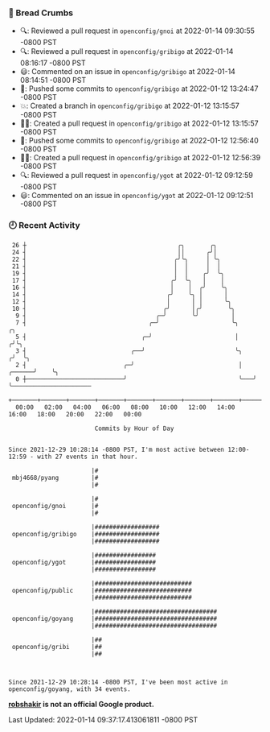 ### 🍞 Bread Crumbs

 * 🔍: Reviewed a pull request in  `openconfig/gnoi` at 2022-01-14 09:30:55 -0800 PST
 * 🔍: Reviewed a pull request in  `openconfig/gribigo` at 2022-01-14 08:16:17 -0800 PST
 * 😃: Commented on an issue in `openconfig/gribigo` at 2022-01-14 08:14:51 -0800 PST
 * 🚢: Pushed some commits to `openconfig/gribigo` at 2022-01-12 13:24:47 -0800 PST
 * 💥: Created a branch in `openconfig/gribigo` at 2022-01-12 13:15:57 -0800 PST
 * ✍🏼: Created a pull request in `openconfig/gribigo` at 2022-01-12 13:15:57 -0800 PST
 * 🚢: Pushed some commits to `openconfig/gribigo` at 2022-01-12 12:56:40 -0800 PST
 * ✍🏼: Created a pull request in `openconfig/gribigo` at 2022-01-12 12:56:39 -0800 PST
 * 🔍: Reviewed a pull request in  `openconfig/ygot` at 2022-01-12 09:12:59 -0800 PST
 * 😃: Commented on an issue in `openconfig/ygot` at 2022-01-12 09:12:51 -0800 PST

### 🕘 Recent Activity
```
 26 ┼                                          ╭╮       ╭╮
 24 ┤                                          ││      ╭╯│
 22 ┤                                         ╭╯╰╮     │ ╰╮
 21 ┤                                         │  │     │  │
 19 ┤                                         │  │    ╭╯  ╰╮
 17 ┤                                        ╭╯  ╰╮   │    │
 16 ┤                                        │    │  ╭╯    ╰╮
 14 ┤                                       ╭╯    ╰╮ │      │
 12 ┤                                       │      │ │      ╰╮
 10 ┤                                      ╭╯      │╭╯       ╰╮
  9 ┤                                    ╭─╯       ╰╯         │
  7 ┤                                  ╭─╯                    ╰╮             ╭╮
  5 ┤                                ╭─╯                       │            ╭╯╰╮
  3 ┤                             ╭──╯                         ╰╮          ╭╯  ╰╮
  2 ┤                           ╭─╯                             │   ╭──────╯    ╰╮
  0 ┼───────────────────────────╯                               ╰───╯            ╰──────────────────────
    +───────+───────+───────+───────+───────+───────+───────+───────+───────+───────+───────+───────+────
  00:00   02:00   04:00   06:00   08:00   10:00   12:00   14:00   16:00   18:00   20:00   22:00   00:00   

						Commits by Hour of Day


Since 2021-12-29 10:28:14 -0800 PST, I'm most active between 12:00-12:59 - with 27 events in that hour.

```



```
                       |#
 mbj4668/pyang         |#
                       |#

                       |#
 openconfig/gnoi       |#
                       |#

                       |##################
 openconfig/gribigo    |##################
                       |##################

                       |#################
 openconfig/ygot       |#################
                       |#################

                       |###########################
 openconfig/public     |###########################
                       |###########################

                       |##################################
 openconfig/goyang     |##################################
                       |##################################

                       |##
 openconfig/gribi      |##
                       |##



Since 2021-12-29 10:28:14 -0800 PST, I've been most active in openconfig/goyang, with 34 events.

```
**[robshakir](mailto:robjs@google.com) is not an official Google product.**  


Last Updated: 2022-01-14 09:37:17.413061811 -0800 PST
